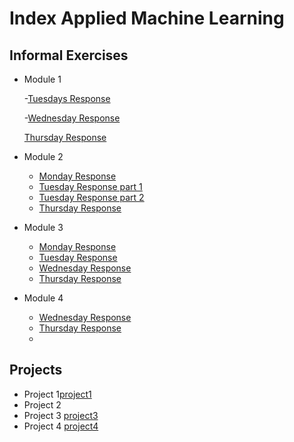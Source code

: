 # Index Applied Machine Learning

## Informal Exercises
- Module 1
  
  -[Tuesdays Response](tues1.md)
  
  -[Wednesday Response](wed1.md)
  
   [Thursday Response](thur1.md)

  
- Module 2
  - [Monday Response](week2/mon2.md)
  - [Tuesday Response part 1](week2/tue2.md)
  - [Tuesday Response part 2](week2/tue2_part2.md)
  - [Thursday Response](week2/thur2.md)

- Module 3
  - [Monday Response](week3/mon3.md)
  - [Tuesday Response](week3/tue3.md)
  - [Wednesday Response](week3/wed3.md)
  - [Thursday Response](week3/thur3.md)
  
- Module 4 
  - [Wednesday Response](week4/wed4.md)
  - [Thursday Response](week4/thur4.md)
  - 
  


## Projects

- Project 1[project1](projects/project1/project1_revised.md)
- Project 2
- Project 3 [project3](projects/project3/project3.md)
- Project 4 [project4](projects/project4.md)